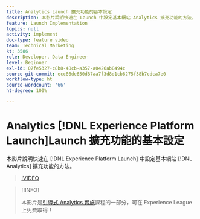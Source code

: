 ```yaml
---
title: Analytics Launch 擴充功能的基本設定
description: 本影片說明快速在 Launch 中設定基本網站 Analytics 擴充功能的方法。
feature: Launch Implementation
topics: null
activity: implement
doc-type: feature video
team: Technical Marketing
kt: 3586
role: Developer, Data Engineer
level: Beginner
exl-id: 07fe5327-c8b8-48cb-a357-a0426ab8494c
source-git-commit: ecc86de650d87aa7f3d8d1cb6275f38b7cdca7e0
workflow-type: ht
source-wordcount: '66'
ht-degree: 100%

---
```


# Analytics [!DNL Experience Platform Launch]Launch 擴充功能的基本設定

本影片說明快速在 [!DNL Experience Platform Launch] 中設定基本網站 [!DNL Analytics] 擴充功能的方法。

>[!VIDEO](https://video.tv.adobe.com/v/28751/?quality=12&learn=on)

>[!INFO]
>
> 本影片是[引導式 Analytics 實施](https://experienceleague.adobe.com/?recommended=Analytics-D-1-2019.1)課程的一部分，可在 Experience League 上免費取得！